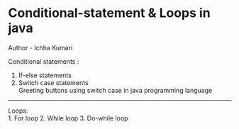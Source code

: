 # Conditional-statement & Loops in java
Author  - Ichha Kumari

Conditional statements :
1. If-else statements
2. Switch case statements
   <br>
Greeting buttons using switch case in java programming language
<hr>
Loops:
<br>
1. For loop
2. While loop
3. Do-while loop
   
